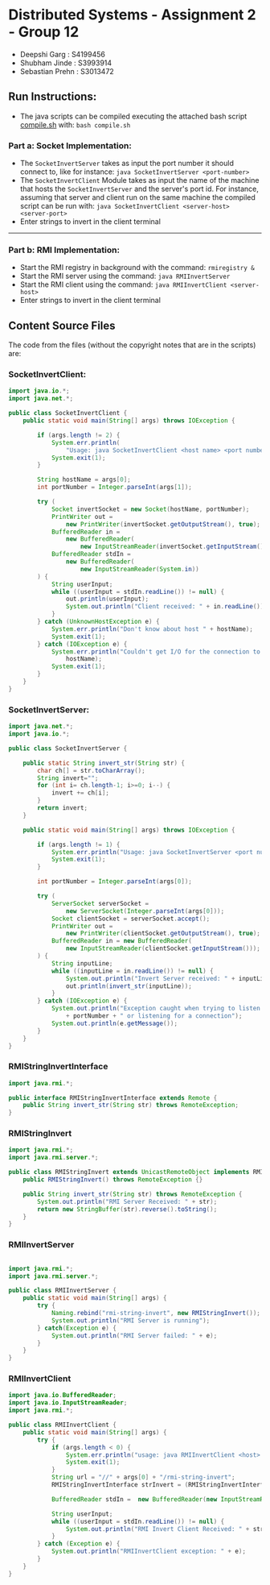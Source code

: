 # Distributed Systems - Assignment 2 - Group 12

* Deepshi Garg : S4199456
* Shubham Jinde : S3993914
* Sebastian Prehn : S3013472

## Run Instructions:

* The java scripts can be compiled executing the attached bash script [compile.sh](./compile.sh) with: `bash compile.sh`

### Part a: Socket Implementation:

* The `SocketInvertServer` takes as input the port number it should connect to, like for instance: `java SocketInvertServer <port-number>`
* The `SocketInvertClient` Module takes as input the name of the machine that hosts the `SocketInvertServer` and the server's port id. For instance, assuming that server and client run on the same machine the compiled script can be run with: `java SocketInvertClient <server-host> <server-port>`
* Enter strings to invert in the client terminal

___

### Part b: RMI Implementation:

* Start the RMI registry in background with the command: `rmiregistry &`
* Start the RMI server using the command: `java RMIInvertServer`
* Start the RMI client using the command: `java RMIInvertClient <server-host>`
* Enter strings to invert in the client terminal

## Content Source Files

The code from the files (without the copyright notes that are in the scripts) are:

### SocketInvertClient:

```java
import java.io.*;
import java.net.*;

public class SocketInvertClient {
    public static void main(String[] args) throws IOException {

        if (args.length != 2) {
            System.err.println(
                "Usage: java SocketInvertClient <host name> <port number>");
            System.exit(1);
        }

        String hostName = args[0];
        int portNumber = Integer.parseInt(args[1]);

        try (
            Socket invertSocket = new Socket(hostName, portNumber);
            PrintWriter out =
                new PrintWriter(invertSocket.getOutputStream(), true);
            BufferedReader in =
                new BufferedReader(
                    new InputStreamReader(invertSocket.getInputStream()));
            BufferedReader stdIn =
                new BufferedReader(
                    new InputStreamReader(System.in))
        ) {
            String userInput;
            while ((userInput = stdIn.readLine()) != null) {
                out.println(userInput);
                System.out.println("Client received: " + in.readLine());
            }
        } catch (UnknownHostException e) {
            System.err.println("Don't know about host " + hostName);
            System.exit(1);
        } catch (IOException e) {
            System.err.println("Couldn't get I/O for the connection to " +
                hostName);
            System.exit(1);
        }
    }
}
```

### SocketInvertServer:

```java
import java.net.*;
import java.io.*;

public class SocketInvertServer {

    public static String invert_str(String str) {
        char ch[] = str.toCharArray();
        String invert="";
        for (int i= ch.length-1; i>=0; i--) {
            invert += ch[i];
        }
        return invert;
    }

    public static void main(String[] args) throws IOException {

        if (args.length != 1) {
            System.err.println("Usage: java SocketInvertServer <port number>");
            System.exit(1);
        }

        int portNumber = Integer.parseInt(args[0]);

        try (
            ServerSocket serverSocket =
                new ServerSocket(Integer.parseInt(args[0]));
            Socket clientSocket = serverSocket.accept();
            PrintWriter out =
                new PrintWriter(clientSocket.getOutputStream(), true);
            BufferedReader in = new BufferedReader(
                new InputStreamReader(clientSocket.getInputStream()));
        ) {
            String inputLine;
            while ((inputLine = in.readLine()) != null) {
                System.out.println("Invert Server received: " + inputLine);
                out.println(invert_str(inputLine));
            }
        } catch (IOException e) {
            System.out.println("Exception caught when trying to listen on port "
                + portNumber + " or listening for a connection");
            System.out.println(e.getMessage());
        }
    }
}
```

### RMIStringInvertInterface

```java
import java.rmi.*;

public interface RMIStringInvertInterface extends Remote {
    public String invert_str(String str) throws RemoteException;
}
```

### RMIStringInvert

```java
import java.rmi.*;
import java.rmi.server.*;

public class RMIStringInvert extends UnicastRemoteObject implements RMIStringInvertInterface {
    public RMIStringInvert() throws RemoteException {}

    public String invert_str(String str) throws RemoteException {
        System.out.println("RMI Server Received: " + str);
        return new StringBuffer(str).reverse().toString();
    }
}

```

### RMIInvertServer

```java

import java.rmi.*;
import java.rmi.server.*;

public class RMIInvertServer {
    public static void main(String[] args) {
        try {
            Naming.rebind("rmi-string-invert", new RMIStringInvert());
            System.out.println("RMI Server is running");
        } catch(Exception e) {
            System.out.println("RMI Server failed: " + e);
        }
    }
}

```

### RMIInvertClient

```java
import java.io.BufferedReader;
import java.io.InputStreamReader;
import java.rmi.*;

public class RMIInvertClient {
    public static void main(String[] args) {
        try {
            if (args.length < 0) {
                System.err.println("usage: java RMIInvertClient <host> …\n");
                System.exit(1);
            }
            String url = "//" + args[0] + "/rmi-string-invert";
            RMIStringInvertInterface strInvert = (RMIStringInvertInterface) Naming.lookup(url);

            BufferedReader stdIn =  new BufferedReader(new InputStreamReader(System.in));

            String userInput;
            while ((userInput = stdIn.readLine()) != null) {
                System.out.println("RMI Invert Client Received: " + strInvert.invert_str(userInput));
            }
        } catch (Exception e) {
            System.out.println("RMIInvertClient exception: " + e);
        }
    }
}
```
